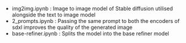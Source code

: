 - img2img.ipynb : Image to image model of Stable diffusion utilised alongside the text to image model
- 2_prompts.ipynb : Passing the same prompt to both the encoders of sdxl improves the quality of the generated image
- base-refiner.ipynb : Splits the model into the base refiner model
